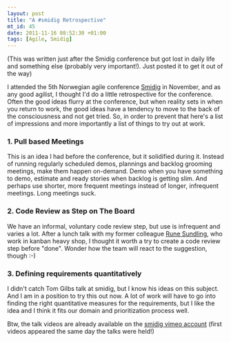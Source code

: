 ```yaml
--- 
layout: post
title: "A #smidig Retrospective"
mt_id: 45
date: 2011-11-16 08:52:30 +01:00
tags: [Agile, Smidig]
---
```

(This was written just after the Smidig conference but got lost in daily life and something else (probably very important!). Just posted it to get it out of the way)

I attended the 5th Norwegian agile conference [Smidig](http://smidig2011.no/) in November, and as any good agilist, I thought I'd do a little retrospective for the conference. Often the good ideas flurry at the conference, but when reality sets in when you return to work, the good ideas have a tendency to move to the back of the consciousness and not get tried. So, in order to prevent that here's a list of impressions and more importantly a list of things to try out at work.

### 1. Pull based Meetings
This is an idea I had before the conference, but it solidified during it. Instead of running regularly scheduled demos, plannings and backlog grooming meetings, make them happen on-demand. Demo when you have something to demo, estimate and ready stories when backlog is getting slim. And perhaps use shorter, more frequent meetings instead of longer, infrequent meetings. Long meetings suck. 

### 2. Code Review as Step on The Board
We have an informal, voluntary code review step, but use is infrequent and varies a lot. After a lunch talk with my former colleague [Rune Sundling](http://rune-sundling.blogspot.com/), who work in kanban heavy shop, I thought it worth a try to create a code review step before "done". Wonder how the team will react to the suggestion, though :-)

### 3. Defining requirements quantitatively
I didn't catch Tom Gilbs talk at smidig, but I know his ideas on this subject. And I am in a position to try this out now. A lot of work will have to go into finding the right quantitative measures for the requirements, but I like the idea and I think it fits our domain and prioritization process well.

Btw, the talk videos are already available on the [smidig vimeo account](http://vimeo.com/smidig) (first videos appeared the same day the talks were held!) 
